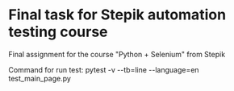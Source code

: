 # Final task for Stepik automation testing course
 Final assignment for the course "Python + Selenium" from Stepik

Command for run test: pytest -v --tb=line --language=en test_main_page.py